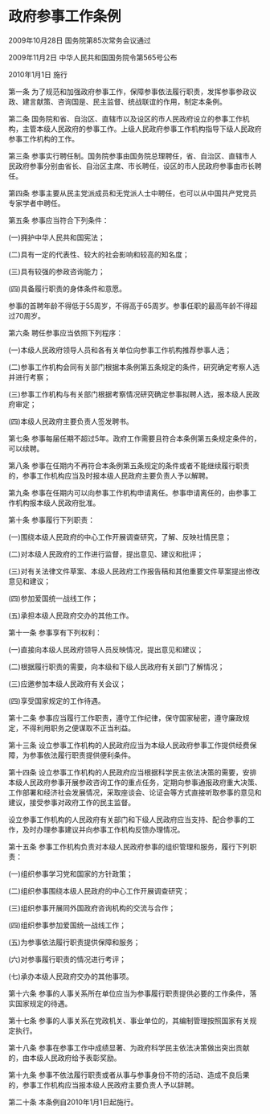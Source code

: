 # 政府参事工作条例

2009年10月28日 国务院第85次常务会议通过

2009年11月2日 中华人民共和国国务院令第565号公布

2010年1月1日 施行

<!-- INFO END -->

第一条 为了规范和加强政府参事工作，保障参事依法履行职责，发挥参事参政议政、建言献策、咨询国是、民主监督、统战联谊的作用，制定本条例。

第二条 国务院和省、自治区、直辖市以及设区的市人民政府设立的参事工作机构，主管本级人民政府的参事工作。上级人民政府参事工作机构指导下级人民政府参事工作机构的工作。

第三条 参事实行聘任制。国务院参事由国务院总理聘任，省、自治区、直辖市人民政府参事分别由省长、自治区主席、市长聘任，设区的市人民政府参事由市长聘任。

第四条 参事主要从民主党派成员和无党派人士中聘任，也可以从中国共产党党员专家学者中聘任。

第五条 参事应当符合下列条件：

(一)拥护中华人民共和国宪法；

(二)具有一定的代表性、较大的社会影响和较高的知名度；

(三)具有较强的参政咨询能力；

(四)具备履行职责的身体条件和意愿。

参事的首聘年龄不得低于55周岁，不得高于65周岁。参事任职的最高年龄不得超过70周岁。

第六条 聘任参事应当依照下列程序：

(一)本级人民政府领导人员和各有关单位向参事工作机构推荐参事人选；

(二)参事工作机构会同有关部门根据本条例第五条规定的条件，研究确定考察人选并进行考察；

(三)参事工作机构与有关部门根据考察情况研究确定参事拟聘人选，报本级人民政府审定；

(四)本级人民政府主要负责人签发聘书。

第七条 参事每届任期不超过5年。政府工作需要且符合本条例第五条规定条件的，可以续聘。

第八条 参事在任期内不再符合本条例第五条规定的条件或者不能继续履行职责的，参事工作机构应当及时报本级人民政府主要负责人予以解聘。

第九条 参事在任期内可以向参事工作机构申请离任。参事申请离任的，由参事工作机构报本级人民政府批准。

第十条 参事履行下列职责：

(一)围绕本级人民政府的中心工作开展调查研究，了解、反映社情民意；

(二)对本级人民政府的工作进行监督，提出意见、建议和批评；

(三)对有关法律文件草案、本级人民政府工作报告稿和其他重要文件草案提出修改意见和建议；

(四)参加爱国统一战线工作；

(五)承担本级人民政府交办的其他工作。

第十一条 参事享有下列权利：

(一)直接向本级人民政府领导人员反映情况，提出意见和建议；

(二)根据履行职责的需要，向本级和下级人民政府有关部门了解情况；

(三)应邀参加本级人民政府有关会议；

(四)享受国家规定的工作待遇。

第十二条 参事应当履行工作职责，遵守工作纪律，保守国家秘密，遵守廉政规定，不得利用职务之便谋取不正当利益。

第十三条 设立参事工作机构的人民政府应当为本级人民政府参事工作提供经费保障，为参事依法履行职责提供便利条件。

第十四条 设立参事工作机构的人民政府应当根据科学民主依法决策的需要，安排本级人民政府参事开展参政咨询工作的重点任务，定期向参事通报政府重大决策、工作部署和经济社会发展情况，采取座谈会、论证会等方式直接听取参事的意见和建议，接受参事对政府工作的民主监督。

设立参事工作机构的人民政府有关部门和下级人民政府应当支持、配合参事的工作，及时办理参事建议并向参事工作机构反馈办理情况。

第十五条 参事工作机构负责对本级人民政府参事的组织管理和服务，履行下列职责：

(一)组织参事学习党和国家的方针政策；

(二)组织参事围绕本级人民政府的中心工作开展调查研究；

(三)组织参事开展同外国政府咨询机构的交流与合作；

(四)组织参事参加爱国统一战线工作；

(五)为参事依法履行职责提供保障和服务；

(六)对参事履行职责的情况进行考评；

(七)承办本级人民政府交办的其他事项。

第十六条 参事的人事关系所在单位应当为参事履行职责提供必要的工作条件，落实国家规定的待遇。

第十七条 参事的人事关系在党政机关、事业单位的，其编制管理按照国家有关规定执行。

第十八条 参事在参事工作中成绩显著、为政府科学民主依法决策做出突出贡献的，由本级人民政府给予表彰奖励。

第十九条 参事不依法履行职责或者从事与参事身份不符的活动、造成不良后果的，参事工作机构应当报本级人民政府主要负责人予以辞聘。

第二十条 本条例自2010年1月1日起施行。

